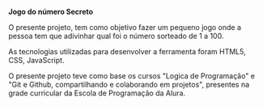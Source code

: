 **Jogo do número Secreto** 


O presente projeto, tem como objetivo fazer um pequeno jogo onde a pessoa tem que adivinhar qual foi o número sorteado de 1 a 100.


As tecnologias utilizadas para desenvolver a ferramenta foram HTML5, CSS, JavaScript.

O presente projeto teve como base os cursos "Logica de Programação" e "Git e Github, compartilhando e colaborando em projetos", presentes na grade curricular da Escola de Programação da Alura.
